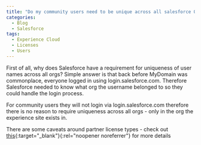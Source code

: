 ```yaml
---
title: "Do my community users need to be unique across all salesforce Orgs?"
categories:
  - Blog
  - Salesforce
tags:
  - Experience Cloud
  - Licenses
  - Users
---
```


First of all, why does Salesforce have a requirement for uniqueness of user names across all orgs? Simple answer is that back before MyDomain was commonplace, everyone logged in using login.salesforce.com. Therefore Salesforce needed to know what org the username belonged to so they could handle the login process.


For community users they will not login via login.salesforce.com therefore there is no reason to require uniqueness across all orgs - only in the org the experience site exists in. 


There are some caveats around partner license types - check out [this](https://help.salesforce.com/s/articleView?id=sf.networks_licenses_limitations.htm&type=5){:target="_blank"}{:rel="noopener noreferrer"} for more details

